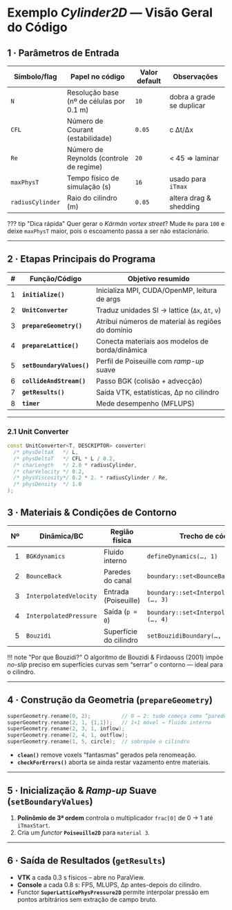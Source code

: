 # Exemplo *Cylinder2D* — Visão Geral do Código


## 1 · Parâmetros de Entrada

| Símbolo/flag | Papel no código | Valor default | Observações |
|--------------|-----------------|---------------|-------------|
| `N`          | Resolução base (nº de células por 0.1 m) | `10` | dobra a grade se duplicar |
| `CFL`        | Número de Courant (estabilidade)          | `0.05` | ­c Δt/Δx |
| `Re`         | Número de Reynolds (controle de regime)   | `20`  | < 45 ⇒ laminar |
| `maxPhysT`   | Tempo físico de simulação (s)             | `16`  | usado para `iTmax` |
| `radiusCylinder` | Raio do cilindro (m)               | `0.05` | altera drag & shedding |

??? tip "Dica rápida"
    Quer gerar o *Kármán vortex street*?  Mude `Re` para `100` e deixe `maxPhysT`
    maior, pois o escoamento passa a ser não estacionário.

---

## 2 · Etapas Principais do Programa

| # | Função/Código             | Objetivo resumido                                 |
| - | ------------------------- | ------------------------------------------------- |
| 1 | **`initialize()`**        | Inicializa MPI, CUDA/OpenMP, leitura de args      |
| 2 | **`UnitConverter`**       | Traduz unidades SI → lattice (`Δx`, `Δt`, `ν`)    |
| 3 | **`prepareGeometry()`**   | Atribui números de material às regiões do domínio |
| 4 | **`prepareLattice()`**    | Conecta materiais aos modelos de borda/dinâmica   |
| 5 | **`setBoundaryValues()`** | Perfil de Poiseuille com *ramp-up* suave          |
| 6 | **`collideAndStream()`**  | Passo BGK (colisão + advecção)                    |
| 7 | **`getResults()`**        | Saída VTK, estatísticas, Δp no cilindro           |
| 8 | **`timer`**               | Mede desempenho (MFLUPS)                          |

---

### 2.1 Unit Converter
```cpp
const UnitConverter<T, DESCRIPTOR> converter(
  /* physDeltaX   */ L,
  /* physDeltaT   */ CFL * L / 0.2,
  /* charLength   */ 2.0 * radiusCylinder,
  /* charVelocity */ 0.2,
  /* physViscosity*/ 0.2 * 2. * radiusCylinder / Re,
  /* physDensity  */ 1.0
);
```


## 3 · Materiais & Condições de Contorno

| Nº | Dinâmica/BC            | Região física          | Trecho de código                            |
| -: | ---------------------- | ---------------------- | ------------------------------------------- |
|  1 | `BGKdynamics`          | Fluido interno         | `defineDynamics(…, 1)`                      |
|  2 | `BounceBack`           | Paredes do canal       | `boundary::set<BounceBack>(…, 2)`           |
|  3 | `InterpolatedVelocity` | Entrada (Poiseuille)   | `boundary::set<InterpolatedVelocity>(…, 3)` |
|  4 | `InterpolatedPressure` | Saída (`p = 0`)        | `boundary::set<InterpolatedPressure>(…, 4)` |
|  5 | `Bouzidi`              | Superfície do cilindro | `setBouzidiBoundary(…, 5, circle)`          |

!!! note "Por que Bouzidi?"
    O algoritmo de Bouzidi & Firdaouss (2001) impõe *no-slip* preciso em
    superfícies curvas sem “serrar” o contorno — ideal para o cilindro.

---

## 4 · Construção da Geometria (`prepareGeometry`)

```cpp
superGeometry.rename(0, 2);          // 0 → 2: tudo começa como “parede”
superGeometry.rename(2, 1, {1,1});   // 1×1 móvel → fluido interno
superGeometry.rename(2, 3, 1, inflow);
superGeometry.rename(2, 4, 1, outflow);
superGeometry.rename(1, 5, circle);  // sobrepõe o cilindro
```

* **`clean()`** remove voxels “fantasmas” gerados pela renomeação.
* **`checkForErrors()`** aborta se ainda restar vazamento entre materiais.

---

## 5 · Inicialização & *Ramp-up* Suave (`setBoundaryValues`)

1. **Polinômio de 3ª ordem**
   controla o multiplicador `frac[0]` de 0 → 1 até `iTmaxStart`.
2. Cria um *functor* **`Poiseuille2D`** para `material 3`.

---

## 6 · Saída de Resultados (`getResults`)

* **VTK** a cada 0.3 s físicos – abre no ParaView.
* **Console** a cada 0.8 s: FPS, MLUPS, Δp antes-depois do cilindro.
* Functor **`SuperLatticePhysPressure2D`** permite interpolar pressão em
  pontos arbitrários sem extração de campo bruto.

